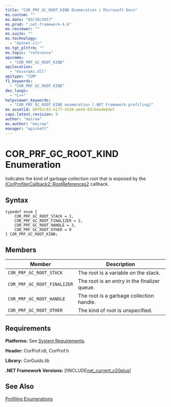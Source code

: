 ```yaml
---
title: "COR_PRF_GC_ROOT_KIND Enumeration | Microsoft Docs"
ms.custom: ""
ms.date: "03/30/2017"
ms.prod: ".net-framework-4.6"
ms.reviewer: ""
ms.suite: ""
ms.technology: 
  - "dotnet-clr"
ms.tgt_pltfrm: ""
ms.topic: "reference"
apiname: 
  - "COR_PRF_GC_ROOT_KIND"
apilocation: 
  - "mscorwks.dll"
apitype: "COM"
f1_keywords: 
  - "COR_PRF_GC_ROOT_KIND"
dev_langs: 
  - "C++"
helpviewer_keywords: 
  - "COR_PRF_GC_ROOT_KIND enumeration [.NET Framework profiling]"
ms.assetid: b9fb1c03-417f-41d4-aed4-02cb4ade8def
caps.latest.revision: 9
author: "mairaw"
ms.author: "mairaw"
manager: "wpickett"
---
```

# COR_PRF_GC_ROOT_KIND Enumeration
Indicates the kind of garbage collection root that is exposed by the [ICorProfilerCallback2::RootReferences2](../../../../docs/framework/unmanaged-api/profiling/icorprofilercallback2-rootreferences2-method.md) callback.  
  
## Syntax  
  
```  
typedef enum {  
    COR_PRF_GC_ROOT_STACK = 1,  
    COR_PRF_GC_ROOT_FINALIZER = 2,  
    COR_PRF_GC_ROOT_HANDLE = 3,  
    COR_PRF_GC_ROOT_OTHER = 0  
} COR_PRF_GC_ROOT_KIND;  
```  
  
## Members  
  
|Member|Description|  
|------------|-----------------|  
|`COR_PRF_GC_ROOT_STACK`|The root is a variable on the stack.|  
|`COR_PRF_GC_ROOT_FINALIZER`|The root is an entry in the finalizer queue.|  
|`COR_PRF_GC_ROOT_HANDLE`|The root is a garbage collection handle.|  
|`COR_PRF_GC_ROOT_OTHER`|The kind of root is unspecified.|  
  
## Requirements  
 **Platforms:** See [System Requirements](../../../../docs/framework/getting-started/system-requirements.md).  
  
 **Header:** CorProf.idl, CorProf.h  
  
 **Library:** CorGuids.lib  
  
 **.NET Framework Versions:** [!INCLUDE[net_current_v20plus](../../../../includes/net-current-v20plus-md.md)]  
  
## See Also  
 [Profiling Enumerations](../../../../docs/framework/unmanaged-api/profiling/profiling-enumerations.md)